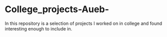 # College_projects-Aueb-
In this repository is a selection of projects I worked on in college and found interesting enough to include in.

